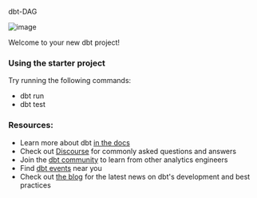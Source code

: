 
dbt-DAG

![image](https://github.com/khalileldoau/global-news-engagement-on-social-media/assets/79168986/be671c7b-85fa-4c34-82f0-480b6c4a84f4)









Welcome to your new dbt project!

### Using the starter project

Try running the following commands:
- dbt run
- dbt test


### Resources:
- Learn more about dbt [in the docs](https://docs.getdbt.com/docs/introduction)
- Check out [Discourse](https://discourse.getdbt.com/) for commonly asked questions and answers
- Join the [dbt community](https://getdbt.com/community) to learn from other analytics engineers
- Find [dbt events](https://events.getdbt.com) near you
- Check out [the blog](https://blog.getdbt.com/) for the latest news on dbt's development and best practices




